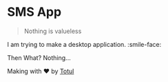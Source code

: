 # SMS App
> Nothing is valueless

I am trying to make a desktop application. :smile-face:

Then What? Nothing...

Making with ❤ by [Totul](https://facebook.com/rytotul)